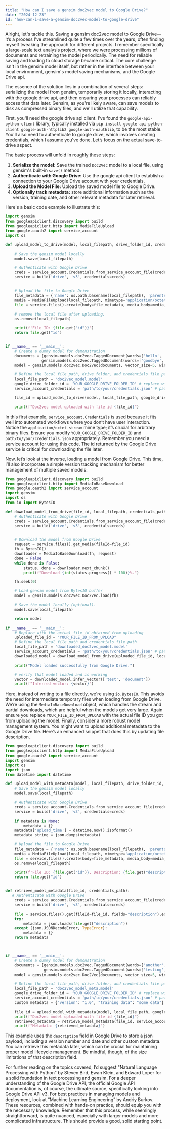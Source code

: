 ```yaml
---
title: "How can I save a gensim doc2vec model to Google Drive?"
date: "2024-12-23"
id: "how-can-i-save-a-gensim-doc2vec-model-to-google-drive"
---
```


Alright, let's tackle this. Saving a gensim doc2vec model to Google Drive—it’s a process I've streamlined quite a few times over the years, often finding myself tweaking the approach for different projects. I remember specifically a large-scale text analysis project, where we were processing millions of documents and retraining the model periodically. The need for reliable saving and loading to cloud storage became critical. The core challenge isn't in the gensim model itself, but rather in the interface between your local environment, gensim's model saving mechanisms, and the Google Drive api.

The essence of the solution lies in a combination of several steps: serializing the model from gensim, temporarily storing it locally, interacting with the google drive api, and then ensuring your processes can reliably access that data later. Gensim, as you're likely aware, can save models to disk as compressed binary files, and we'll utilize that capability.

First, you'll need the google drive api client. I’ve found the `google-api-python-client` library, typically installed via `pip install google-api-python-client google-auth-httplib2 google-auth-oauthlib`, to be the most stable. You'll also need to authenticate to google drive, which involves creating credentials, which I assume you've done. Let’s focus on the actual save-to-drive aspect.

The basic process will unfold in roughly these steps:

1. **Serialize the model:** Save the trained `Doc2Vec` model to a local file, using gensim's built-in `save()` method.
2. **Authenticate with Google Drive:** Use the google api client to establish a connection to your Google Drive account with your credentials.
3. **Upload the Model File:** Upload the saved model file to Google Drive.
4. **Optionally track metadata:** store additional information such as the version, training date, and other relevant metadata for later retrieval.

Here's a basic code example to illustrate this:

```python
import gensim
from googleapiclient.discovery import build
from googleapiclient.http import MediaFileUpload
from google.oauth2 import service_account
import os

def upload_model_to_drive(model, local_filepath, drive_folder_id, credentials_path):

    # Save the gensim model locally
    model.save(local_filepath)

    # Authenticate with Google Drive
    creds = service_account.Credentials.from_service_account_file(credentials_path)
    service = build('drive', 'v3', credentials=creds)


    # Upload the file to Google Drive
    file_metadata = {'name': os.path.basename(local_filepath), 'parents': [drive_folder_id]}
    media = MediaFileUpload(local_filepath, mimetype='application/octet-stream')
    file = service.files().create(body=file_metadata, media_body=media, fields='id').execute()

    # remove the local file after uploading.
    os.remove(local_filepath)

    print(f'File ID: {file.get("id")}')
    return file.get("id")


if __name__ == '__main__':
    # Create a dummy model for demonstration
    documents = [gensim.models.doc2vec.TaggedDocument(words=['hello', 'world'], tags=[0]),
                gensim.models.doc2vec.TaggedDocument(words=['goodbye', 'world'], tags=[1])]
    model = gensim.models.doc2vec.Doc2Vec(documents, vector_size=5, window=2, min_count=1, workers=4)

    # Define the local file path, drive folder, and credentials file path
    local_file_path = 'doc2vec_model.model'
    google_drive_folder_id = 'YOUR_GOOGLE_DRIVE_FOLDER_ID' # replace with the ID of your desired Google Drive folder
    service_account_credentials = 'path/to/your/credentials.json' # path to your json file containing your service account credentials

    file_id = upload_model_to_drive(model, local_file_path, google_drive_folder_id, service_account_credentials)

    print(f"Doc2vec model uploaded with file id {file_id}")
```
In this first example, `service_account.Credentials` is used because it fits well into automated workflows where you don’t have user interaction. Notice the `application/octet-stream` mime type; it’s crucial for arbitrary binary files. Ensure you modify `YOUR_GOOGLE_DRIVE_FOLDER_ID` and `path/to/your/credentials.json` appropriately. Remember you need a service account for using this code. The id returned by the Google Drive service is critical for downloading the file later.

Now, let’s look at the inverse, loading a model from Google Drive. This time, I’ll also incorporate a simple version tracking mechanism for better management of multiple saved models:

```python
from googleapiclient.discovery import build
from googleapiclient.http import MediaIoBaseDownload
from google.oauth2 import service_account
import gensim
import os
from io import BytesIO

def download_model_from_drive(file_id, local_filepath, credentials_path):
    # Authenticate with Google Drive
    creds = service_account.Credentials.from_service_account_file(credentials_path)
    service = build('drive', 'v3', credentials=creds)


    # Download the model from Google Drive
    request = service.files().get_media(fileId=file_id)
    fh = BytesIO()
    downloader = MediaIoBaseDownload(fh, request)
    done = False
    while done is False:
        status, done = downloader.next_chunk()
        print(f"Download {int(status.progress() * 100)}%.")

    fh.seek(0)

    # Load gensim model from BytesIO buffer
    model = gensim.models.doc2vec.Doc2Vec.load(fh)

    # Save the model locally (optional).
    model.save(local_filepath)

    return model

if __name__ == '__main__':
    # Replace with the actual file_id obtained from uploading
    uploaded_file_id = "YOUR_FILE_ID_FROM_UPLOAD"
    # Define the local file path and credentials file path
    local_file_path = 'downloaded_doc2vec_model.model'
    service_account_credentials = 'path/to/your/credentials.json' # path to your json file containing your service account credentials
    downloaded_model = download_model_from_drive(uploaded_file_id, local_file_path, service_account_credentials)

    print("Model loaded successfully from Google Drive.")

    # verify that model loaded and is working
    vector = downloaded_model.infer_vector(['test', 'document'])
    print(f"Inferred vector: {vector}")
```
Here, instead of writing to a file directly, we're using `io.BytesIO`. This avoids the need for intermediate temporary files when loading from Google Drive. We’re using the `MediaIoBaseDownload` object, which handles the stream and partial downloads, which are helpful when the models get very large. Again ensure you replace `YOUR_FILE_ID_FROM_UPLOAD` with the actual file ID you got from uploading the model.
Finally, consider a more robust model management system.  You might want to upload additional metadata to the Google Drive file. Here’s an enhanced snippet that does this by updating file description.

```python
from googleapiclient.discovery import build
from googleapiclient.http import MediaFileUpload
from google.oauth2 import service_account
import gensim
import os
import json
from datetime import datetime

def upload_model_with_metadata(model, local_filepath, drive_folder_id, credentials_path, metadata=None):
    # Save the gensim model locally
    model.save(local_filepath)

    # Authenticate with Google Drive
    creds = service_account.Credentials.from_service_account_file(credentials_path)
    service = build('drive', 'v3', credentials=creds)

    if metadata is None:
        metadata = {}
    metadata['upload_time'] = datetime.now().isoformat()
    metadata_string = json.dumps(metadata)

    # Upload the file to Google Drive
    file_metadata = {'name': os.path.basename(local_filepath), 'parents': [drive_folder_id], 'description': metadata_string }
    media = MediaFileUpload(local_filepath, mimetype='application/octet-stream')
    file = service.files().create(body=file_metadata, media_body=media, fields='id,description').execute()
    os.remove(local_filepath)

    print(f'File ID: {file.get("id")}, Description: {file.get("description")}')
    return file.get("id")


def retrieve_model_metadata(file_id, credentials_path):
   # Authenticate with Google Drive
    creds = service_account.Credentials.from_service_account_file(credentials_path)
    service = build('drive', 'v3', credentials=creds)

    file = service.files().get(fileId=file_id, fields="description").execute()
    try:
        metadata = json.loads(file.get("description"))
    except (json.JSONDecodeError, TypeError):
        metadata = {}
    return metadata



if __name__ == '__main__':
    # Create a dummy model for demonstration
    documents = [gensim.models.doc2vec.TaggedDocument(words=['another', 'example'], tags=[0]),
                 gensim.models.doc2vec.TaggedDocument(words=['testing', 'metadata'], tags=[1])]
    model = gensim.models.doc2vec.Doc2Vec(documents, vector_size=5, window=2, min_count=1, workers=4)

    # Define the local file path, drive folder, and credentials file path
    local_file_path = 'doc2vec_model_meta.model'
    google_drive_folder_id = 'YOUR_GOOGLE_DRIVE_FOLDER_ID' # replace with the ID of your desired Google Drive folder
    service_account_credentials = 'path/to/your/credentials.json' # path to your json file containing your service account credentials
    custom_metadata = {"version": "1.0", "training_data": "some_data"}

    file_id = upload_model_with_metadata(model, local_file_path, google_drive_folder_id, service_account_credentials, custom_metadata)
    print(f"Doc2vec model uploaded with file id {file_id}")
    retrieved_metadata = retrieve_model_metadata(file_id, service_account_credentials)
    print(f"Metadata: {retrieved_metadata}")
```

This example uses the `description` field in Google Drive to store a json payload, including a version number and date and other custom metadata.  You can retrieve this metadata later, which can be crucial for maintaining proper model lifecycle management. Be mindful, though, of the size limitations of that description field.

For further reading on the topics covered, I’d suggest "Natural Language Processing with Python" by Steven Bird, Ewan Klein, and Edward Loper for a solid foundation in text processing and gensim. For a deeper understanding of the Google Drive API, the official Google API documentation is, of course, the ultimate source, specifically looking into Google Drive API v3. For best practices in managing models and deployment, look at “Machine Learning Engineering” by Andriy Burkov. These resources, combined with hands-on practice, should equip you with the necessary knowledge. Remember that this process, while seemingly straightforward, is quite nuanced, especially with larger models and more complicated infrastructure. This should provide a good, solid starting point.

